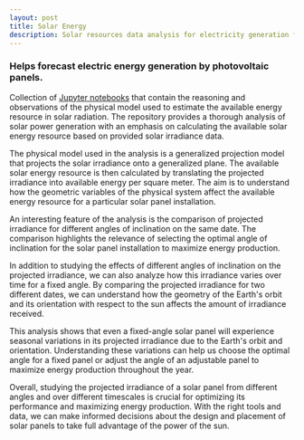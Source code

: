 ```yaml
---
layout: post
title: Solar Energy
description: Solar resources data analysis for electricity generation forecasts.
---
```


### Helps forecast electric energy generation by photovoltaic panels.

Collection of [Jupyter notebooks](https://github.com/gerryatsxf/disponibilidad-recurso-energetico) that contain the reasoning and observations of the physical model used to estimate the available energy resource in solar radiation. The repository provides a thorough analysis of solar power generation with an emphasis on calculating the available solar energy resource based on provided solar irradiance data.

The physical model used in the analysis is a generalized projection model that projects the solar irradiance onto a generalized plane. The available solar energy resource is then calculated by translating the projected irradiance into available energy per square meter. The aim is to understand how the geometric variables of the physical system affect the available energy resource for a particular solar panel installation.

An interesting feature of the analysis is the comparison of projected irradiance for different angles of inclination on the same date. The comparison highlights the relevance of selecting the optimal angle of inclination for the solar panel installation to maximize energy production. 

In addition to studying the effects of different angles of inclination on the projected irradiance, we can also analyze how this irradiance varies over time for a fixed angle. By comparing the projected irradiance for two different dates, we can understand how the geometry of the Earth's orbit and its orientation with respect to the sun affects the amount of irradiance received.

This analysis shows that even a fixed-angle solar panel will experience seasonal variations in its projected irradiance due to the Earth's orbit and orientation. Understanding these variations can help us choose the optimal angle for a fixed panel or adjust the angle of an adjustable panel to maximize energy production throughout the year.

Overall, studying the projected irradiance of a solar panel from different angles and over different timescales is crucial for optimizing its performance and maximizing energy production. With the right tools and data, we can make informed decisions about the design and placement of solar panels to take full advantage of the power of the sun.